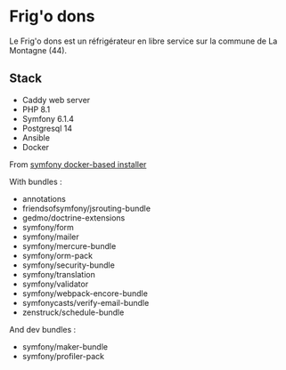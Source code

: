 # Frig'o dons

Le Frig'o dons est un réfrigérateur en libre service sur la commune de La Montagne (44).

## Stack
- Caddy web server
- PHP 8.1
- Symfony 6.1.4
- Postgresql 14
- Ansible
- Docker

From [symfony docker-based installer](https://github.com/dunglas/symfony-docker)

With bundles :
- annotations
- friendsofsymfony/jsrouting-bundle
- gedmo/doctrine-extensions
- symfony/form
- symfony/mailer
- symfony/mercure-bundle
- symfony/orm-pack
- symfony/security-bundle
- symfony/translation
- symfony/validator
- symfony/webpack-encore-bundle
- symfonycasts/verify-email-bundle
- zenstruck/schedule-bundle

And dev bundles :
- symfony/maker-bundle
- symfony/profiler-pack
